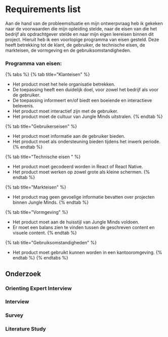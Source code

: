 # Requirements list

Aan de hand van de probleemsituatie en mijn ontwerpvraag heb ik gekeken naar de voorwaarden die mijn opleiding stelde, naar de eisen van die het bedrijf als opdrachtgever stelde en naar mijn eigen leereisen binnen dit project. Hieruit heb ik een voorlopige programma van eisen gesteld. Deze heeft betrekking tot de klant, de gebruiker, de technische eisen, de markteisen, de vormgeving en de gebruiksomstandigheden. 

### Programma van eisen: 

{% tabs %}
{% tab title="Klanteisen" %}
* Het product moet het hele organisatie betrekken. 
* De toepassing heeft een duidelijk doel, voor zowel het bedrijf als voor de gebruiker. 
* De toepassing informeert en/of biedt een boeiende en interactieve belevenis. 
* Het product moet interactief zijn met de gebruiker. 
* Het product moet de cultuur van Jungle Minds uitstralen. 
{% endtab %}

{% tab title="Gebruikerseisen" %}
* Het product moet informatie aan de gebruiker bieden. 
* Het product moet als ondersteuning bieden tijdens het inwerk periode.
{% endtab %}

{% tab title="Technische eisen " %}
* Het product moet gecodeerd worden in React of React Native. 
* Het product moet werken op zowel grote als kleine schermen. 
{% endtab %}

{% tab title="Markteisen" %}
* Het product mag geen gevoelige informatie bevatten over projecten binnen Jungle Minds.
{% endtab %}

{% tab title="Vormgeving" %}
* Het product moet aan de huisstijl van Jungle Minds voldoen. 
* Er moet een balans zien te vinden tussen de geschreven content en visuele content. 
{% endtab %}

{% tab title="Gebruiksomstandigheden" %}
* Het product moet gebruikt kunnen worden in een kantooromgeving.
{% endtab %}
{% endtabs %}

## Onderzoek

### Orienting Expert Interview

### Interview

### Survey

### Literature Study

